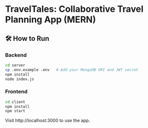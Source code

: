# TravelTales: Collaborative Travel Planning App (MERN)

## 🛠 How to Run

### Backend
```bash
cd server
cp .env.example .env   # Add your MongoDB URI and JWT secret
npm install
node index.js
```

### Frontend
```bash
cd client
npm install
npm start
```

Visit http://localhost:3000 to use the app.